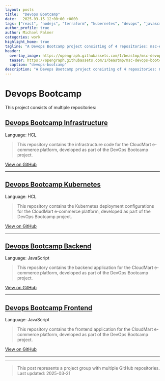 ```yaml
---
layout: posts
title:  "Devops Bootcamp"
date:   2025-03-15 12:00:00 +0000
tags: ["react", "nodejs", "terraform", "kubernetes", "devops", "javascript"]
author_profile: true
author: Michael Palmer
categories: work
highlight_home: true
tagline: "A Devops Bootcamp project consisting of 4 repositories: msc-devops-bootcamp-infrastructure, msc-devops-bootcamp-kubernetes, msc-devops-bootcamp-backend and 1 more"
header:
  overlay_image: https://opengraph.githubassets.com/1/beastmp/msc-devops-bootcamp-infrastructure
  teaser: https://opengraph.githubassets.com/1/beastmp/msc-devops-bootcamp-infrastructure
  caption: "devops-bootcamp"
description: "A Devops Bootcamp project consisting of 4 repositories: msc-devops-bootcamp-infrastructure, msc-devops-bootcamp-kubernetes, msc-devops-bootcamp-backend and 1 more"
---
```


# Devops Bootcamp

This project consists of multiple repositories:

## [Devops Bootcamp Infrastructure](/work/2025/03/15/github-msc-devops-bootcamp-infrastructure)

Language: HCL

> This repository contains the infrastructure code for the CloudMart e-commerce platform, developed as part of the DevOps Bootcamp project.

[View on GitHub](https://github.com/beastmp/msc-devops-bootcamp-infrastructure)

---

## [Devops Bootcamp Kubernetes](/work/2025/03/15/github-msc-devops-bootcamp-kubernetes)

Language: HCL

> This repository contains the Kubernetes deployment configurations for the CloudMart e-commerce platform, developed as part of the DevOps Bootcamp project.

[View on GitHub](https://github.com/beastmp/msc-devops-bootcamp-kubernetes)

---

## [Devops Bootcamp Backend](/work/2025/03/15/github-msc-devops-bootcamp-backend)

Language: JavaScript

> This repository contains the backend application for the CloudMart e-commerce platform, developed as part of the DevOps Bootcamp project.

[View on GitHub](https://github.com/beastmp/msc-devops-bootcamp-backend)

---

## [Devops Bootcamp Frontend](/work/2025/03/15/github-msc-devops-bootcamp-frontend)

Language: JavaScript

> This repository contains the frontend application for the CloudMart e-commerce platform, developed as part of the DevOps Bootcamp project.

[View on GitHub](https://github.com/beastmp/msc-devops-bootcamp-frontend)

---



---


> This post represents a project group with multiple GitHub repositories.  
> Last updated: 2025-03-21
